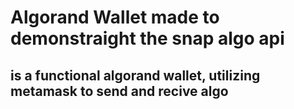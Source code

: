 # Algorand Wallet made to demonstraight the snap algo api
## is a functional algorand wallet, utilizing metamask to send and recive algo